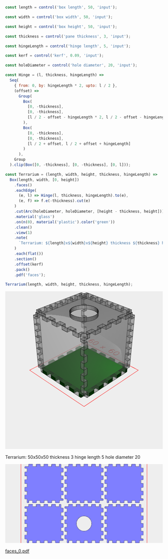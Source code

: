 ```JavaScript
const length = control('box length', 50, 'input');
```

```JavaScript
const width = control('box width', 50, 'input');
```

```JavaScript
const height = control('box height', 50, 'input');
```

```JavaScript
const thickness = control('pane thickness', 3, 'input');
```

```JavaScript
const hingeLength = control('hinge length', 5, 'input');
```

```JavaScript
const kerf = control('kerf', 0.09, 'input');
```

```JavaScript
const holeDiameter = control('hole diameter', 20, 'input');
```

```JavaScript
const Hinge = (l, thickness, hingeLength) =>
  Seq(
    { from: 0, by: hingeLength * 2, upto: l / 2 },
    (offset) =>
      Group(
        Box(
          [0, -thickness],
          [0, -thickness],
          [l / 2 - offset - hingeLength * 2, l / 2 - offset - hingeLength]
        ),
        Box(
          [0, -thickness],
          [0, -thickness],
          [l / 2 + offset, l / 2 + offset + hingeLength]
        )
      ),
    Group
  ).clip(Box([0, -thickness], [0, -thickness], [0, l]));
```

```JavaScript
const Terrarium = (length, width, height, thickness, hingeLength) =>
  Box(length, width, [0, height])
    .faces()
    .eachEdge(
      (e, l) => Hinge(l, thickness, hingeLength).to(e),
      (e, f) => f.e(-thickness).cut(e)
    )
    .cut(Arc(holeDiameter, holeDiameter, [height - thickness, height]))
    .material('glass')
    .on(n(0), material('plastic').color('green'))
    .clean()
    .view(1)
    .note(
      `Terrarium: ${length}x${width}x${height} thickness ${thickness} hinge length ${hingeLength} hole diameter ${holeDiameter}`
    )
    .each(flat())
    .section()
    .offset(kerf)
    .pack()
    .pdf('faces');
```

```JavaScript
Terrarium(length, width, height, thickness, hingeLength);
```

![Image](terrarium.md.0.png)

Terrarium: 50x50x50 thickness 3 hinge length 5 hole diameter 20

![Image](terrarium.md.1.png)

[faces_0.pdf](terrarium.faces_0.pdf)

